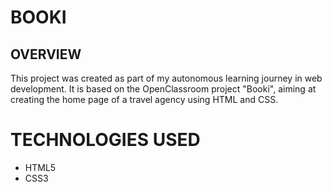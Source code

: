 # BOOKI

## OVERVIEW
This project was created as part of my autonomous learning journey in web development. It is based on the OpenClassroom project "Booki", aiming at creating the home page of a travel agency using HTML and CSS.

# TECHNOLOGIES USED
- HTML5
- CSS3
